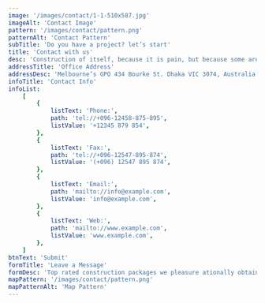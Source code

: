 ```yaml
---
image: '/images/contact/1-1-510x587.jpg'
imageAlt: 'Contact Image'
pattern: '/images/contact/pattern.png'
patternAlt: 'Contact Pattern'
subTitle: 'Do you have a project? let’s start'
title: 'Contact with us'
desc: 'Construction of itself, because it is pain, but because some are proper style design occur in toil and pain pleasure we have a expert team some of the main features..'
addressTitle: 'Office Address'
addressDesc: 'Melbourne’s GPO 434 Bourke St. Dhaka VIC 3074, Australia'
infoTitle: 'Contact Info'
infoList:
    [
        {
            listText: 'Phone:',
            path: 'tel://+096-12458-875-895',
            listValue: '+12345 879 854',
        },
        {
            listText: 'Fax:',
            path: 'tel://+096-12547-895-874',
            listValue: '(+096) 12547 895 874',
        },
        {
            listText: 'Email:',
            path: 'mailto://info@example.com',
            listValue: 'info@example.com',
        },
        {
            listText: 'Web:',
            path: 'mailto://www.example.com',
            listValue: 'www.example.com',
        },
    ]
btnText: 'Submit'
formTitle: 'Leave a Message'
formDesc: 'Top rated construction packages we pleasure ationally obtain simple and easy'
mapPattern: '/images/contact/pattern.png'
mapPatternAlt: 'Map Pattern'
---
```

